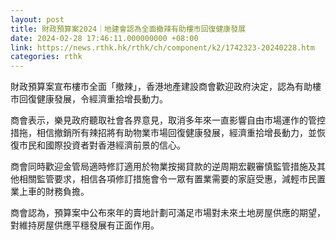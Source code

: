 ```yaml
---
layout: post
title: 財政預算案2024｜地建會認為全面撤辣有助樓市回復健康發展
date: 2024-02-28 17:46:11.000000000 +08:00
link: https://news.rthk.hk/rthk/ch/component/k2/1742323-20240228.htm
categories: rthk
---
```


財政預算案宣布樓市全面「撤辣」，香港地產建設商會歡迎政府決定，認為有助樓市回復健康發展，令經濟重拾增長動力。

商會表示，樂見政府聽取社會各界意見，取消多年來一直影響自由市場運作的管控措拖，相信撤銷所有辣招將有助物業市場回復健康發展，經濟重拾增長動力，並恢復市民和國際投資者對香港經濟前景的信心。

商會同時歡迎金管局適時修訂適用於物業按揭貸款的逆周期宏觀審慎監管措施及其他相關監管要求，相信各項修訂措施會令一眾有置業需要的家庭受惠，減輕市民置業上車的財務負擔。

商會認為，預算案中公布來年的賣地計劃可滿足市場對未來土地房屋供應的期望，對維持房屋供應平穩發展有正面作用。
